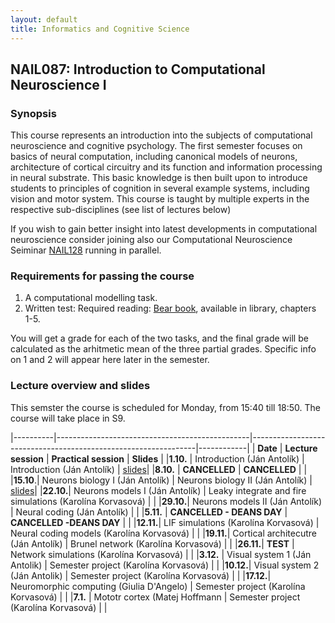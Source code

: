 ```yaml
---
layout: default
title: Informatics and Cognitive Science 
---
```

## NAIL087: Introduction to Computational Neuroscience I

### Synopsis

This course represents an introduction into the subjects of computational neuroscience and cognitive psychology. The first semester focuses on basics of 
neural computation, including canonical models of neurons, architecture of cortical circuitry and its function and information processing
in neural substrate. This basic knowledge is then built upon to introduce students to principles of cognition in several example systems,
including vision and motor system. This course is taught by multiple experts in the respective sub-disciplines (see list of lectures below)

If you wish to gain better insight into latest developments in computational neuroscience consider joining also our 
Computational Neuroscience Seiminar [NAIL128](./compneuroseminar.html) running in parallel.

### Requirements for passing the course

1. A computational modelling task.
2. Written test: Required reading: [Bear book](https://www.amazon.com/Neuroscience-Exploring-Mark-F-Bear/dp/0781760038), available in library, chapters 1-5.

You will get a grade for each of the two tasks, and the final grade will be calculated as the arhitmetic mean of the three partial grades.
Specific info on 1 and 2 will appear here later in the semester.

### Lecture overview and slides

This semster the course is scheduled for Monday, from 15:40 till 18:50. The course will take place in S9.

|----------|------------------------------------------------|----------------------------------------------------------------|------------|
| **Date** | **Lecture session**                            | **Practical session**                                          | **Slides** |
|**1.10.** | Introduction (Ján Antolík)                     | Introduction (Ján Antolík)                                     | [slides](https://e.pcloud.link/publink/show?code=XZrB4sZ9AvpYAtdxIuIbHTgpkJXjSIvo9aV)|
|**8.10.** | **CANCELLED**                                  | **CANCELLED**                                                  |            |
|**15.10**.| Neurons biology I (Ján Antolík)                | Neurons biology II (Ján Antolík)                               | [slides](https://e.pcloud.link/publink/show?code=XZeq2QZoo2ygwAgGHuA1VFlhncDffJ4zIMX)|
|**22.10.**| Neurons models I (Ján Antolík)                 | Leaky integrate and fire simulations (Karolína Korvasová)      |            |
|**29.10.**| Neurons models II (Ján Antolík)                | Neural coding (Ján Antolík)                                    |            |
|**5.11.** | **CANCELLED - DEANS DAY**                      | **CANCELLED -DEANS DAY**                                       |            |
|**12.11.**| LIF simulations (Karolína Korvasová)           | Neural coding models (Karolína Korvasová)                      |            |
|**19.11.**| Cortical architecutre (Ján Antolík)            | Brunel network (Karolína Korvasová)                            |            |
|**26.11.**| **TEST**                                       | Network simulations (Karolína Korvasová)                       |            |
|**3.12.** | Visual system 1 (Ján Antolik)                  | Semester project (Karolína Korvasová)                          |            |
|**10.12.**| Visual system 2 (Ján Antolik)                  | Semester project (Karolína Korvasová)                          |            |
|**17.12.**| Neuromorphic computing (Giulia D'Angelo)       | Semester project (Karolína Korvasová)                          |            |
|**7.1.**  | Mototr cortex (Matej Hoffmann                  | Semester project (Karolína Korvasová)                          |            |

